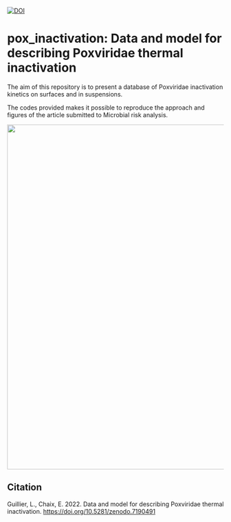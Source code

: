 [![DOI](https://zenodo.org/badge/525279685.svg)](https://zenodo.org/badge/latestdoi/525279685)

# pox_inactivation: Data and model for describing Poxviridae thermal inactivation

The aim of this repository is to present a database of Poxviridae inactivation kinetics on surfaces and in suspensions.

The codes provided makes it possible to reproduce the approach and figures of the article submitted to Microbial risk analysis.

<img src='__Github_Figure_Schema2.png' width="800" />


## Citation
Guillier, L., Chaix, E. 2022. Data and model for describing Poxviridae thermal inactivation. https://doi.org/10.5281/zenodo.7190491	
